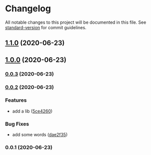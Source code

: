 # Changelog

All notable changes to this project will be documented in this file. See [standard-version](https://github.com/conventional-changelog/standard-version) for commit guidelines.

## [1.1.0](https://github.com/watertea/angularversion/compare/v1.0.0...v1.1.0) (2020-06-23)

## [1.0.0](https://github.com/watertea/angularversion/compare/v0.0.3...v1.0.0) (2020-06-23)

### [0.0.3](https://github.com/watertea/angularversion/compare/v0.0.2...v0.0.3) (2020-06-23)

### [0.0.2](https://github.com/watertea/angularversion/compare/v0.0.1...v0.0.2) (2020-06-23)


### Features

* add a lib ([5ce4260](https://github.com/watertea/angularversion/commit/5ce4260f5a2cf5dce1e2ea46d368c92eda8d9e47))


### Bug Fixes

* add some words ([dae2f35](https://github.com/watertea/angularversion/commit/dae2f3513dccd93ba90cb49eccb0629562e0f3af))

### 0.0.1 (2020-06-23)
